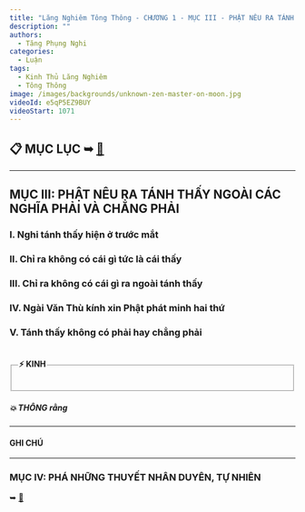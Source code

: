```yaml
---
title: "Lăng Nghiêm Tông Thông - CHƯƠNG 1 - MỤC III - PHẬT NÊU RA TÁNH THẤY NGOÀI CÁC NGHĨA PHẢI VÀ CHẲNG PHẢI"
description: ""
authors: 
  - Tăng Phụng Nghi
categories:
  - Luận
tags:
  - Kinh Thủ Lăng Nghiêm
  - Tông Thông
image: /images/backgrounds/unknown-zen-master-on-moon.jpg
videoId: e5qP5EZ9BUY
videoStart: 1071
---
```


<h2>📋 MỤC LỤC ➥ <a href="/interpretations/lang-nghiem-tong-thong-muc-luc">🔗</a></h2>

<hr class="blog-rule" />

## MỤC III: PHẬT NÊU RA TÁNH THẤY NGOÀI CÁC NGHĨA PHẢI VÀ CHẲNG PHẢI

### I. Nghi tánh thấy hiện ở trước mắt

### II. Chỉ ra không có cái gì tức là cái thấy

### III. Chỉ ra không có cái gì ra ngoài tánh thấy

### IV. Ngài Văn Thù kính xin Phật phát minh hai thứ

### V. Tánh thấy không có phải hay chẳng phải

<fieldset>
<legend><h4>⚡️ KINH</h4></legend>
<div style="color: var(--color-accent-darkorange)">

</div>
</fieldset>
<h5>💥 THÔNG rằng</h5>

<hr class="blog-rule" />

#### GHI CHÚ

[^1]: ⭐️

<hr class="blog-rule" />

### MỤC IV: PHÁ NHỮNG THUYẾT NHÂN DUYÊN, TỰ NHIÊN 
➥ [🔗](/interpretations/lang-nghiem-tong-thong-chuong-1-muc-4-pha-nhung-thuyet-nhan-duyen-tu-nhien)
